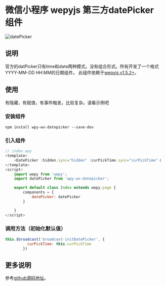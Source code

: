 # 微信小程序 wepyjs 第三方datePicker组件

![datePicker](https://github.com/webdzq/wx-wpy-demo/tree/master/wpy-wx-datepicker/datepicker.gif)


## 说明
官方的datPicker只有time和date两种模式。没有组合形式。所有开发了一个格式YYYY-MM-DD HH:MM的日期组件。
此组件依赖于[wepyjs v1.5.2+](https://github.com/Tencent/wepy)。


## 使用
 有隐藏，有赋值，有事件触发，比较复杂。请看示例吧

### 安装组件
```
npm install wpy-wx-datepicker --save-dev
```

### 引入组件
```javascript
// index.wpy
<template>
    <DatePicker :hidden.sync="hidden" :curPickTime.sync="curPickTime" @initDateemit="nitDateemitHandle" > </DatePicker>
</template>
<script>
    import wepy from 'wepy';
    import datePicker from 'wpy-wx-datepicker';

    export default class Index extends wepy.page {
        components = {
            datePicker: datePicker
        }

    }
</script>
```


### 调用方法（初始化默认值）
```javascript
this.$broadcast('broadcast-initDatePicker', {
          curPickTime: this.curPickTime
        })
```

## 更多说明
参考[github源码地址](https://github.com/webdzq/wpy-wx-datepicker)。
